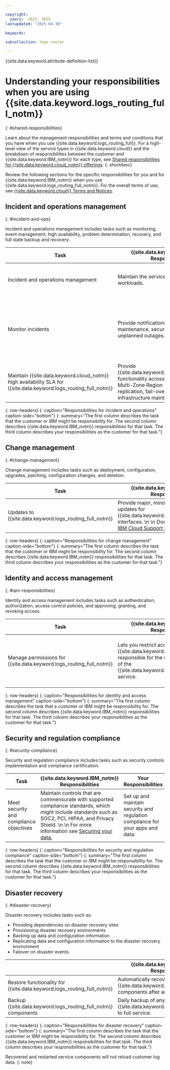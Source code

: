 ```yaml
---

copyright:
  years:  2023, 2025
lastupdated: "2025-04-30"

keywords:

subcollection: logs-router

---
```


{{site.data.keyword.attribute-definition-list}}

# Understanding your responsibilities when you are using {{site.data.keyword.logs_routing_full_notm}}
{: #shared-responsibilities}

Learn about the management responsibilities and terms and conditions that you have when you use {{site.data.keyword.logs_routing_full}}. For a high-level view of the service types in {{site.data.keyword.cloud}} and the breakdown of responsibilities between the customer and {{site.data.keyword.IBM_notm}} for each type, see [Shared responsibilities for {{site.data.keyword.cloud_notm}} offerings](/docs/overview?topic=overview-shared-responsibilities).
{: shortdesc}

Review the following sections for the specific responsibilities for you and for {{site.data.keyword.IBM_notm}} when you use {{site.data.keyword.logs_routing_full_notm}}. For the overall terms of use, see [{{site.data.keyword.cloud}} Terms and Notices](/docs/overview?topic=overview-terms).



## Incident and operations management
{: #incident-and-ops}

Incident and operations management includes tasks such as monitoring, event management, high availability, problem determination, recovery, and full state backup and recovery.

| Task  | {{site.data.keyword.IBM_notm}} Responsibilities | Your Responsibilities |
|----------|-----------------------|--------|
| Incident and operations management | Maintain the service and infrastructure workloads. | Maintain incident and operations management of your data. |
| Monitor incidents  | Provide notifications for planned maintenance, security bulletins, or unplanned outages. | Set preferences to [receive emails about platform notifications](/docs/account?topic=account-email-prefs).   \n  \n Monitor the [IBM Cloud status page](https://{DomainName}/status?selected=announcement) for general announcements. |
| Maintain {{site.data.keyword.cloud_notm}} high availability SLA for {{site.data.keyword.logs_routing_full_notm}}   | Provide {{site.data.keyword.logs_routing_full_notm}} functionality across availability zones in a Multi-Zone Region (MZR).    \n  \n Provide replication, fail-over features, and infrastructure maintenance and updates. |  |
{: row-headers}
{: caption="Responsibilities for incident and operations" caption-side="bottom"}
{: summary="The first column describes the task that the customer or IBM might be responsibility for. The second column describes {{site.data.keyword.IBM_notm}} responsibilities for that task. The third column describes your responsibilities as the customer for that task."}


## Change management
{: #change-management}


Change management includes tasks such as deployment, configuration, upgrades, patching, configuration changes, and deletion.

| Task | {{site.data.keyword.IBM_notm}} Responsibilities | Your Responsibilities |
|----------|-----------------------|--------|
| Updates to {{site.data.keyword.logs_routing_full_notm}} | Provide major, minor, and patch version updates for {{site.data.keyword.logs_routing_full_notm}} interfaces.   \n  \n Document changes in the [IBM Cloud Support Center](https://cloud.ibm.com/unifiedsupport/supportcenter) |  |
{: row-headers}
{: caption="Responsibilities for change management" caption-side="bottom"}
{: summary="The first column describes the task that the customer or IBM might be responsibility for. The second column describes {{site.data.keyword.IBM_notm}} responsibilities for that task. The third column describes your responsibilities as the customer for that task."}


## Identity and access management
{: #iam-responsibilities}

Identity and access management includes tasks such as authentication, authorization, access control policies, and approving, granting, and revoking access.

| Task | {{site.data.keyword.IBM_notm}} Responsibilities | Your Responsibilities |
|----------|-----------------------|--------|
| Manage permissions for {{site.data.keyword.logs_routing_full_notm}} | Lets you restrict access to the service.   \n  \n {{site.data.keyword.IBM_notm}} is responsible for the security and compliance of the {{site.data.keyword.logs_routing_full_notm}} service. | Restrict access to {{site.data.keyword.logs_routing_full_notm}} by using Cloud IAM access policies. Define IAM policies to control which users within your account have access to manage the service and related resources in your account.    \n  \n [Learn more about controlling access through IAM](/docs/logs-router?topic=logs-router-iam). |
{: row-headers}
{: caption="Responsibilities for identity and access management" caption-side="bottom"}
{: summary="The first column describes the task that a customer or IBM might be responsibility for. The second column describes {{site.data.keyword.IBM_notm}} responsibilities for that task. The third column describes your responsibilities as the customer for that task."}

## Security and regulation compliance
{: #security-compliance}

Security and regulation compliance includes tasks such as security controls implementation and compliance certification.

| Task | {{site.data.keyword.IBM_notm}} Responsibilities | Your Responsibilities |
|----------|-----------------------|--------|
| Meet security and compliance objectives  | Maintain controls that are commensurate with supported compliance standards, which might include standards such as SOC2, PCI, HIPAA, and Privacy Shield. \n  \n For more information see [Securing your data.](/docs/logs-router?topic=logs-router-mng-data) | Set up and maintain security and regulation compliance for your apps and data.   |
{: row-headers}
{: caption="Responsibilities for security and regulation compliance" caption-side="bottom"}
{: summary="The first column describes the task that the customer or IBM might be responsibility for. The second column describes {{site.data.keyword.IBM_notm}} responsibilities for that task. The third column describes your responsibilities as the customer for that task."}

## Disaster recovery
{: #disaster-recovery}


Disaster recovery includes tasks such as:

* Providing dependencies on disaster recovery sites
* Provisioning disaster recovery environments
* Backing up data and configuration information
* Replicating data and configuration information to the disaster recovery environment
* Failover on disaster events.

|  | {{site.data.keyword.IBM_notm}} Responsibilities | Your Responsibilities |
|----------|-----------------------|--------|
| Restore functionality for {{site.data.keyword.logs_routing_full_notm}}  | Automatically recover and restart {{site.data.keyword.logs_routing_full_notm}} components after any disaster event. | [Complete the disaster recovery (DR) steps for {{site.data.keyword.logs_routing_full_notm}}](/docs/logs-router?topic=logs-router-logs-router-ha-dr). |
| Backup {{site.data.keyword.logs_routing_full_notm}} components   | Daily backup of any data required to restore {{site.data.keyword.logs_routing_full_notm}} to full service. | `N/A` |
{: row-headers}
{: caption="Responsibilities for disaster recovery" caption-side="bottom"}
{: summary="The first column describes the task that the customer or IBM might be responsibility for. The second column describes {{site.data.keyword.IBM_notm}} responsibilities for that task. The third column describes your responsibilities as the customer for that task."}

Recovered and restarted service components will not reload customer log data.
{: note}
